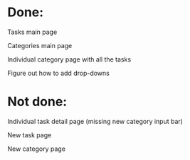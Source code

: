 # Done:

Tasks main page

Categories main page

Individual category page with all the tasks 

Figure out how to add drop-downs


# Not done:

Individual task detail page (missing new category input bar)

New task page

New category page